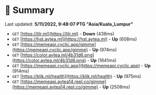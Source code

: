 # 📖 Summary
Last updated: **5/11/2022, 9:48:07 PTG "Asia/Kuala_Lumpur"**

- `GET` [https://lilr.ml](https://lilr.ml) - **Down** (438ms)
- `GET` [https://hst.aytea.ml](https://hst.aytea.ml) - **Up** (608ms)
- `GET` [https://memeapi.cyclic.app/gimme](https://memeapi.cyclic.app/gimme) - **Up** (974ms)
- `GET` [https://color.aytea.ml/4b31d6.png](https://color.aytea.ml/4b31d6.png) - **Up** (1841ms)
- `GET` [https://memeapi.cyclic.app](https://memeapi.cyclic.app) - **Up** (914ms)
- `GET` [https://klik.ml/health](https://klik.ml/health) - **Up** (975ms)
- `GET` [https://memeapi.aytea14.repl.co/gimme](https://memeapi.aytea14.repl.co/gimme) - **Up** (2508ms)
